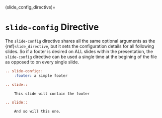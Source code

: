 (slide_config_directive)=

# `slide-config` Directive

The `slide-config` directive shares all the same optional arguments
as the {ref}`slide_directive`, but it sets the configuration details
for all following slides.  So if a footer is desired on ALL slides
within the presentation, the `slide-config` directive can be used
a single time at the begining of the file as opposed to on every
single slide.

```rst
.. slide-config::
    :footer: a simple footer

.. slide::

    This slide will contain the footer

.. slide::

    And so will this one.
```

